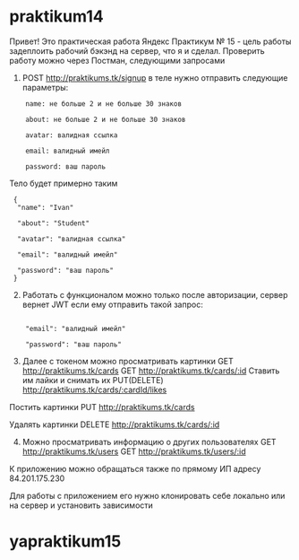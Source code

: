 
# praktikum14

Привет! Это практическая работа Яндекс Практикум № 15 - цель работы задеплоить рабочий бэкэнд на сервер, что я и сделал.
Проверить работу можно через Постман, следующими запросами
1) POST http://praktikums.tk/signup в теле нужно отправить следующие параметры:
```
	name: не больше 2 и не больше 30 знаков
    
  	about: не больше 2 и не больше 30 знаков
   
  	avatar: валидная ссылка
   
  	email: валидный имейл
    
  	password: ваш пароль
  ```
  Тело будет примерно таким
  ```
   {
   	"name": "Ivan"
    
  	"about": "Student"
   
  	"avatar": "валидная ссылка"
   
  	"email": "валидный имейл"
    
  	"password": "ваш пароль"
   }  
```
2)  Работать с функционалом можно только после авторизации, сервер вернет JWT если ему отправить такой запрос:
```
   
  	"email": "валидный имейл"
    
  	"password": "ваш пароль"
```
3) Далее с токеном можно просматривать картинки
GET http://praktikums.tk/cards
GET http://praktikums.tk/cards/:id
Ставить им лайки и снимать их PUT(DELETE) http://praktikums.tk/cards/:cardId/likes

Постить картинки
PUT http://praktikums.tk/cards

Удалять картинки
DELETE http://praktikums.tk/cards/:id

4) Можно просматривать информацию о других пользователях
GET http://praktikums.tk/users
GET http://praktikums.tk/users/:id


К приложению можно обращаться также по прямому ИП адресу 84.201.175.230

Для работы с приложением его нужно клонировать себе локально или на сервер и установить зависимости


# yapraktikum15
